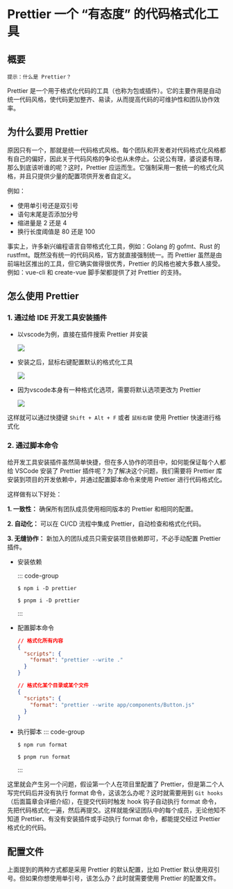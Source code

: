 # Prettier 一个 “有态度” 的代码格式化工具

## 概要
`提示：什么是 Prettier？`

Prettier 是一个用于格式化代码的工具（也称为包或插件）。它的主要作用是自动统一代码风格，使代码更加整齐、易读，从而提高代码的可维护性和团队协作效率。

## 为什么要用 Prettier
原因只有一个，那就是统一代码格式风格。每个团队和开发者对代码格式化风格都有自己的偏好，因此关于代码风格的争论也从未停止。公说公有理，婆说婆有理，那么到底该听谁的呢？这时，Prettier 应运而生。它强制采用一套统一的格式化风格，并且只提供少量的配置项供开发者自定义。


例如：
- 使用单引号还是双引号
- 语句末尾是否添加分号
- 缩进量是 2 还是 4
- 换行长度阈值是 80 还是 100

事实上，许多新兴编程语言自带格式化工具，例如：Golang 的 gofmt、Rust 的 rustfmt。既然没有统一的代码风格，官方就直接强制统一。而 Prettier 虽然是由前端社区推出的工具，但它确实做得很优秀，Prettier 的风格也被大多数人接受。例如：vue-cli 和 create-vue 脚手架都提供了对 Prettier 的支持。

## 怎么使用 Prettier

### 1. 通过给 IDE 开发工具安装插件
- 以vscode为例，直接在插件搜索 Prettier 并安装

  ![](/img/Snipaste_2024-06-06_16-16-17.png)

- 安装之后，鼠标右键配置默认的格式化工具

  ![](/img/Snipaste_2024-06-06_16-18-02.png)

- 因为vscode本身有一种格式化选项，需要将默认选项更改为 Prettier

  ![](/img/Snipaste_2024-06-06_16-21-55.png)

这样就可以通过快捷键 `Shift + Alt + F` 或者 `鼠标右键` 使用 Prettier 快速进行格式化

   

### 2. 通过脚本命令
给开发工具安装插件虽然简单快捷，但在多人协作的项目中，如何能保证每个人都给 VSCode 安装了 Prettier 插件呢？为了解决这个问题，我们需要将 Prettier 库安装到项目的开发依赖中，并通过配置脚本命令来使用 Prettier 进行代码格式化。

这样做有以下好处：

**1. 一致性：** 确保所有团队成员使用相同版本的 Prettier 和相同的配置。

**2. 自动化：** 可以在 CI/CD 流程中集成 Prettier，自动检查和格式化代码。

**3. 无缝协作：** 新加入的团队成员只需安装项目依赖即可，不必手动配置 Prettier 插件。

- 安装依赖

  ::: code-group
  ```shell [npm]
  $ npm i -D prettier
  ```
  ```shell [pnpm]
  $ pnpm i -D prettier
  ```
  :::

- 配置脚本命令

  ```json
  // 格式化所有内容
  {
    "scripts": {
      "format": "prettier --write ." 
    }
  }

  // 格式化某个目录或某个文件
  {
    "scripts": {
      "format": "prettier --write app/components/Button.js" 
    }
  }
  ```

- 执行脚本
  ::: code-group
  ```shell [npm]
  $ npm run format
  ```
  ```shell [pnpm]
  $ pnpm run format
  ```
  :::

这里就会产生另一个问题，假设第一个人在项目里配置了 Prettier，但是第二个人写完代码后并没有执行 format 命令，这该怎么办呢？这时就需要用到 `Git hooks`（后面篇章会详细介绍），在提交代码时触发 hook 钩子自动执行 format 命令，先把代码格式化一遍，然后再提交。这样就能保证团队中的每个成员，无论他知不知道 Prettier、有没有安装插件或手动执行 format 命令，都能提交经过 Prettier 格式化的代码。


## 配置文件

上面提到的两种方式都是采用 Prettier 的默认配置，比如 Prettier 默认使用双引号。但如果你想使用单引号，该怎么办？此时就需要使用 Prettier 的配置文件。